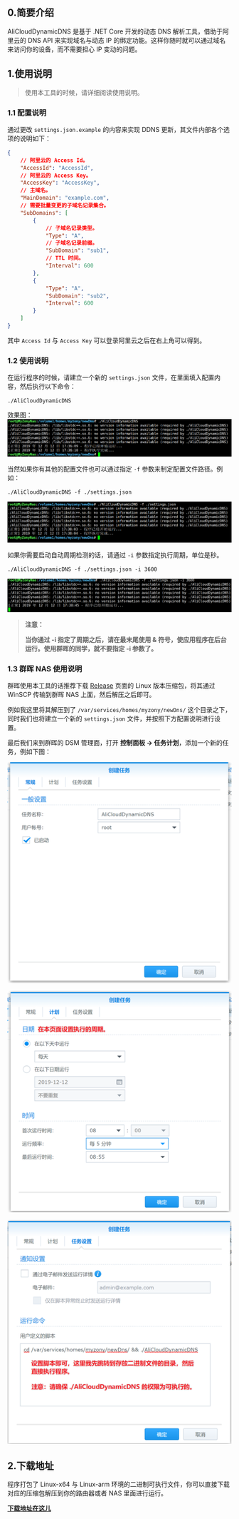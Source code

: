 ## 0.简要介绍

AliCloudDynamicDNS 是基于 .NET Core 开发的动态 DNS 解析工具，借助于阿里云的 DNS API 来实现域名与动态 IP 的绑定功能。这样你随时就可以通过域名来访问你的设备，而不需要担心 IP 变动的问题。

## 1.使用说明

> 使用本工具的时候，请详细阅读使用说明。

### 1.1 配置说明

通过更改 ```settings.json.example``` 的内容来实现 DDNS 更新，其文件内部各个选项的说明如下：

```json
{
    // 阿里云的 Access Id。
    "AccessId": "AccessId",
    // 阿里云的 Access Key。
    "AccessKey": "AccessKey",
    // 主域名。
    "MainDomain": "example.com",
    // 需要批量变更的子域名记录集合。
    "SubDomains": [
        {
            // 子域名记录类型。
            "Type": "A",
            // 子域名记录前缀。
            "SubDomain": "sub1",
            // TTL 时间。
            "Interval": 600
        },
        {
            "Type": "A",
            "SubDomain": "sub2",
            "Interval": 600
        }
    ]
}
```

其中 ```Access Id``` 与 ```Access Key``` 可以登录阿里云之后在右上角可以得到。

### 1.2 使用说明

在运行程序的时候，请建立一个新的 ```settings.json``` 文件，在里面填入配置内容，然后执行以下命令：

```shell
./AliCloudDynamicDNS
```

效果图：  
![1203160-20180722111356778-841949657.png](./READMEPIC/Snipaste_2019-12-12_17-36-21.png)

当然如果你有其他的配置文件也可以通过指定 ```-f``` 参数来制定配置文件路径。例如：

```shell
./AliCloudDynamicDNS -f ./settings.json
```

![](./READMEPIC/Snipaste_2019-12-12_17-38-09.png)

如果你需要启动自动周期检测的话，请通过 `-i` 参数指定执行周期，单位是秒。

```shell
./AliCloudDynamicDNS -f ./settings.json -i 3600
```

![](./READMEPIC/Snipaste_2019-12-12_17-38-53.png)

> **注意：**
>
> **当你通过 -i 指定了周期之后，请在最末尾使用 & 符号，使应用程序在后台运行。使用群晖的同学，就不要指定 -i 参数了。**

### 1.3 群晖 NAS 使用说明

群晖使用本工具的话推荐下载 [Release](https://github.com/GameBelial/AliDDNSNet/releases) 页面的 Linux 版本压缩包，将其通过 WinSCP 传输到群晖 NAS 上面，然后解压之后即可。

例如我这里将其解压到了 ```/var/services/homes/myzony/newDns/``` 这个目录之下，同时我们也将建立一个新的 `settings.json` 文件，并按照下方配置说明进行设置。

最后我们来到群晖的 DSM 管理面，打开 **控制面板 -> 任务计划**，添加一个新的任务，例如下图：

![群晖设置图1](./READMEPIC/Snipaste_2019-12-12_17-42-28.png)

![群晖设置图2](./READMEPIC/Snipaste_2019-12-12_17-43-54.png)

![](./READMEPIC/Snipaste_2019-12-12_17-46-01.png)

## 2.下载地址

程序打包了 Linux-x64 与 Linux-arm 环境的二进制可执行文件，你可以直接下载对应的压缩包解压到你的路由器或者 NAS 里面进行运行。

**[下载地址在这儿](https://github.com/GameBelial/AliDDNSNet/releases)**
